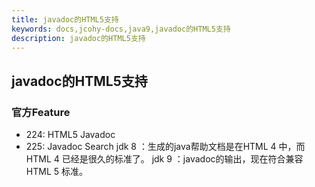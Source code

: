 ```yaml
---
title: javadoc的HTML5支持
keywords: docs,jcohy-docs,java9,javadoc的HTML5支持
description: javadoc的HTML5支持
---
```


## javadoc的HTML5支持
### 官方Feature
* 224: HTML5 Javadoc
* 225: Javadoc Search
jdk 8 ：生成的java帮助文档是在HTML 4 中，而HTML 4 已经是很久的标准了。
jdk 9 ：javadoc的输出，现在符合兼容HTML 5 标准。
